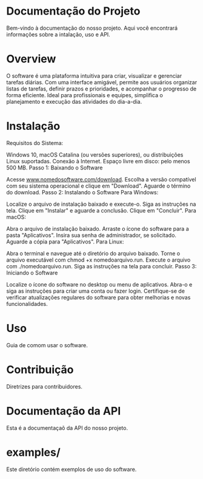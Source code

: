 # Documentação do Projeto

Bem-vindo à documentação do nosso projeto. Aqui você encontrará informações sobre a intalação, uso e API.

# Overview

O software é uma plataforma intuitiva para criar, visualizar e gerenciar tarefas diárias. Com uma interface amigável, permite aos usuários organizar listas de tarefas, definir prazos e prioridades, e acompanhar o progresso de forma eficiente. Ideal para profissionais e equipes, simplifica o planejamento e execução das atividades do dia-a-dia.

# Instalação

Requisitos do Sistema:

Windows 10, macOS Catalina (ou versões superiores), ou distribuições Linux suportadas.
Conexão à Internet.
Espaço livre em disco: pelo menos 500 MB.
Passo 1: Baixando o Software

Acesse www.nomedosoftware.com/download.
Escolha a versão compatível com seu sistema operacional e clique em "Download".
Aguarde o término do download.
Passo 2: Instalando o Software
Para Windows:

Localize o arquivo de instalação baixado e execute-o.
Siga as instruções na tela.
Clique em "Instalar" e aguarde a conclusão.
Clique em "Concluir".
Para macOS:

Abra o arquivo de instalação baixado.
Arraste o ícone do software para a pasta "Aplicativos".
Insira sua senha de administrador, se solicitado.
Aguarde a cópia para "Aplicativos".
Para Linux:

Abra o terminal e navegue até o diretório do arquivo baixado.
Torne o arquivo executável com chmod +x nomedoarquivo.run.
Execute o arquivo com ./nomedoarquivo.run.
Siga as instruções na tela para concluir.
Passo 3: Iniciando o Software

Localize o ícone do software no desktop ou menu de aplicativos.
Abra-o e siga as instruções para criar uma conta ou fazer login.
Certifique-se de verificar atualizações regulares do software para obter melhorias e novas funcionalidades.


# Uso

Guia de comom usar o software.

# Contribuição

Diretrizes para contribuidores.

# Documentação da API

Esta é a documentaçaõ da API do nosso projeto.

# examples/

Este diretório contém exemplos de uso do software.
